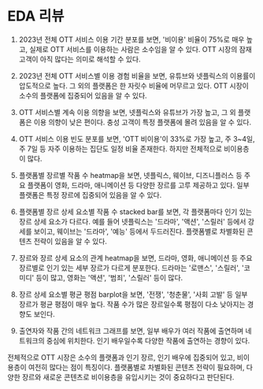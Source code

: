 # EDA 리뷰

1. 2023년 전체 OTT 서비스 이용 기간 분포를 보면, '비이용' 비율이 75%로 매우 높고, 실제로 OTT 서비스를 이용하는 사람은 소수임을 알 수 있다. OTT 시장의 잠재 고객이 아직 많다는 의미로 해석할 수 있다.

2. 2023년 전체 OTT 서비스별 이용 경험 비율을 보면, 유튜브와 넷플릭스의 이용률이 압도적으로 높다. 그 외의 플랫폼은 한 자릿수 비율에 머무르고 있다. OTT 시장이 소수의 플랫폼에 집중되어 있음을 알 수 있다.

3. OTT 서비스별 계속 이용 의향을 보면, 넷플릭스와 유튜브가 가장 높고, 그 외 플랫폼은 이용 의향이 낮은 편이다. 충성 고객이 특정 플랫폼에 몰려 있음을 알 수 있다.

4. OTT 서비스 이용 빈도 분포를 보면, 'OTT 비이용'이 33%로 가장 높고, 주 3~4일, 주 7일 등 자주 이용하는 집단도 일정 비율 존재한다. 하지만 전체적으로 비이용층이 많다.

5. 플랫폼별 장르별 작품 수 heatmap을 보면, 넷플릭스, 웨이브, 디즈니플러스 등 주요 플랫폼이 영화, 드라마, 애니메이션 등 다양한 장르를 고루 제공하고 있다. 일부 플랫폼은 특정 장르에 집중되어 있음을 알 수 있다.

6. 플랫폼별 장르 상세 요소별 작품 수 stacked bar를 보면, 각 플랫폼마다 인기 있는 장르 상세 요소가 다르다. 예를 들어 넷플릭스는 '드라마', '액션', '스릴러' 등에서 강세를 보이고, 웨이브는 '드라마', '예능' 등에서 두드러진다. 플랫폼별로 차별화된 콘텐츠 전략이 있음을 알 수 있다.

7. 장르와 장르 상세 요소의 관계 heatmap을 보면, 드라마, 영화, 애니메이션 등 주요 장르별로 인기 있는 세부 장르가 다르게 분포한다. 드라마는 '로맨스', '스릴러', '코미디' 등이 많고, 영화는 '액션', '범죄', '스릴러' 등이 많다.

8. 장르 상세 요소별 평균 평점 barplot을 보면, '전쟁', '청춘물', '사회 고발' 등 일부 장르가 평균 평점이 매우 높다. 작품 수가 많은 장르일수록 평점이 다소 낮아지는 경향도 보인다.

9. 출연자와 작품 간의 네트워크 그래프를 보면, 일부 배우가 여러 작품에 출연하며 네트워크의 중심에 위치한다. 인기 배우일수록 다양한 작품에 출연하는 경향이 있다.

전체적으로 OTT 시장은 소수의 플랫폼과 인기 장르, 인기 배우에 집중되어 있고, 비이용층이 여전히 많다는 점이 특징이다. 플랫폼별로 차별화된 콘텐츠 전략이 필요하며, 다양한 장르와 새로운 콘텐츠로 비이용층을 유입시키는 것이 중요하다고 판단된다.
